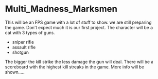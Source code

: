 # Multi_Madness_Marksmen
This will be an FPS game with a lot of stuff to show.
we are still preparing the game.
Don't expect much it is our first project.
The character will be a cat with 3 types of guns.

- sniper rifle
- assault rifle
- shotgun

The bigger the kill strike the less damage the gun will deal.
There will be a scoreboard with the highest kill streaks in the game.
More info will be shown.....
